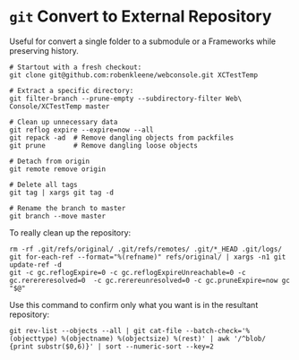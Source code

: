 # `git` Convert to External Repository

Useful for convert a single folder to a submodule or a Frameworks while preserving history.

	# Startout with a fresh checkout:
	git clone git@github.com:robenkleene/webconsole.git XCTestTemp
	
	# Extract a specific directory:
	git filter-branch --prune-empty --subdirectory-filter Web\ Console/XCTestTemp master
	
	# Clean up unnecessary data
	git reflog expire --expire=now --all
	git repack -ad  # Remove dangling objects from packfiles
	git prune       # Remove dangling loose objects
	
	# Detach from origin
	git remote remove origin
	
	# Delete all tags
	git tag | xargs git tag -d
	
	# Rename the branch to master
	git branch --move master

To really clean up the repository:

	rm -rf .git/refs/original/ .git/refs/remotes/ .git/*_HEAD .git/logs/
	git for-each-ref --format="%(refname)" refs/original/ | xargs -n1 git update-ref -d
	git -c gc.reflogExpire=0 -c gc.reflogExpireUnreachable=0 -c gc.rerereresolved=0  -c gc.rerereunresolved=0 -c gc.pruneExpire=now gc "$@"

Use this command to confirm only what you want is in the resultant repository:

	git rev-list --objects --all | git cat-file --batch-check='%(objecttype) %(objectname) %(objectsize) %(rest)' | awk '/^blob/ {print substr($0,6)}' | sort --numeric-sort --key=2
